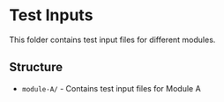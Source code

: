 # Test Inputs

This folder contains test input files for different modules.

## Structure
- `module-A/` - Contains test input files for Module A
